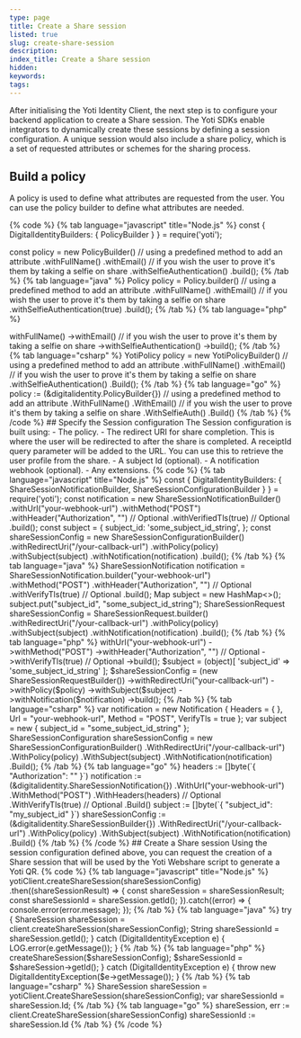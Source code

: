 ```yaml
---
type: page
title: Create a Share session
listed: true
slug: create-share-session
description: 
index_title: Create a Share session
hidden: 
keywords: 
tags: 
---
```


After initialising the Yoti Identity Client, the next step is to configure your backend application to create a Share session. The Yoti SDKs enable integrators to dynamically create these sessions by defining a session configuration. A unique session would also include a share policy, which is a set of requested attributes or schemes for the sharing process.

## Build a policy

A policy is used to define what attributes are requested from the user. You can use the policy builder to define what attributes are needed.

{% code %}
{% tab language="javascript" title="Node.js" %}
const {
  DigitalIdentityBuilders: {
    PolicyBuilder
  }
} = require('yoti');

const policy = new PolicyBuilder()
    // using a predefined method to add an attribute
    .withFullName()
		.withEmail()
    // if you wish the user to prove it's them by taking a selfie on share
    .withSelfieAuthentication()
    .build();
{% /tab %}
{% tab language="java" %}
Policy policy = Policy.builder()
    // using a predefined method to add an attribute
    .withFullName()
    .withEmail()
    // if you wish the user to prove it's them by taking a selfie on share
    .withSelfieAuthentication(true)
    .build();
{% /tab %}
{% tab language="php" %}
<?php

use Yoti\Identity\Policy\PolicyBuilder;

$policy = (new PolicyBuilder())
    // using a predefined method to add an attribute
    ->withFullName()
  	->withEmail()
    // if you wish the user to prove it's them by taking a selfie on share
    ->withSelfieAuthentication()
    ->build();
{% /tab %}
{% tab language="csharp" %}
YotiPolicy policy = new YotiPolicyBuilder()
  // using a predefined method to add an attribute
  .withFullName()
  .withEmail()
  // if you wish the user to prove it's them by taking a selfie on share
  .withSelfieAuthentication()
	.Build();
{% /tab %}
{% tab language="go" %}
policy := (&digitalidentity.PolicyBuilder{})
	// using a predefined method to add an attribute
	.WithFullName()
	.WithEmail()
	// if you wish the user to prove it's them by taking a selfie on share
	.WithSelfieAuth()
	.Build()
{% /tab %}
{% /code %}

## Specify the Session configuration

The Session configuration is built using:

- The policy.
- The redirect URI for share completion. This is where the user will be redirected to after the share is completed. A receiptId query parameter will be added to the URL. You can use this to retrieve the user profile from the share.
- A subject Id (optional).
- A notification webhook (optional).
- Any extensions.

{% code %}
{% tab language="javascript" title="Node.js" %}
const {
  DigitalIdentityBuilders: {
    ShareSessionNotificationBuilder,
    ShareSessionConfigurationBuilder
  }
} = require('yoti');

const notification = new ShareSessionNotificationBuilder()
		.withUrl("your-webhook-url")
		.withMethod("POST")
		.withHeader("Authorization", "<Bearer_token>") // Optional
		.withVerifiedTls(true) 	// Optional
		.build();

const subject = {
  	subject_id: 'some_subject_id_string',
};

const shareSessionConfig = new ShareSessionConfigurationBuilder()
    .withRedirectUri("/your-callback-url")
    .withPolicy(policy)
    .withSubject(subject)
		.withNotification(notification)
    .build();
{% /tab %}
{% tab language="java" %}
ShareSessionNotification notification = ShareSessionNotification.builder("your-webhook-url")
    .withMethod("POST")
  	.withHeader("Authorization", "<Bearer_token>") // Optional
		.withVerifyTls(true) 	// Optional
    .build();

Map<String, Object> subject = new HashMap<>();
subject.put("subject_id", "some_subject_id_string");

ShareSessionRequest shareSessionConfig = ShareSessionRequest.builder()
  	.withRedirectUri("/your-callback-url")
    .withPolicy(policy)
  	.withSubject(subject)
  	.withNotification(notification)
    .build();
{% /tab %}
{% tab language="php" %}
<?php

use Yoti\Identity\ShareSessionRequestBuilder;

$notification = (new ShareSessionNotificationBuilder())
		->withUrl("your-webhook-url")
		->withMethod("POST")
  	->withHeader("Authorization", "<Bearer_token>") // Optional
  	->withVerifyTls(true) // Optional
		->build();

$subject = (object)[
  'subject_id' => 'some_subject_id_string'
];

$shareSessionConfig = (new ShareSessionRequestBuilder())
  	->withRedirectUri("your-callback-url")
    ->withPolicy($policy)
  	->withSubject($subject)
  	->withNotification($notification)
    ->build();
{% /tab %}
{% tab language="csharp" %}
var notification = new Notification
{
  Headers = { },
  Url = "your-webhook-url",
  Method = "POST",
  VerifyTls = true
};

var subject = new
{
  subject_id = "some_subject_id_string"
};

ShareSessionConfiguration shareSessionConfig = new ShareSessionConfigurationBuilder()
  .WithRedirectUri("/your-callback-url")
  .WithPolicy(policy)
  .WithSubject(subject)
  .WithNotification(notification)
  .Build();
{% /tab %}
{% tab language="go" %}
headers := []byte(`{
	"Authorization": "<Bearer_token>"
}`)

notification := (&digitalidentity.ShareSessionNotification{})
	.WithUrl("your-webhook-url")
  .WithMethod("POST")
	.WithHeaders(headers) // Optional
	.WithVerifyTls(true) 	// Optional
  .Build()

subject := []byte(`{
	"subject_id": "my_subject_id"
}`)
                 
shareSessionConfig := (&digitalidentity.ShareSessionBuilder{})
  .WithRedirectUri("/your-callback-url")
	.WithPolicy(policy)
  .WithSubject(subject)
  .WithNotification(notification)
  .Build()
{% /tab %}
{% /code %}

## Create a Share session

Using the session configuration defined above, you can request the creation of a Share session that will be used by the Yoti Webshare script to generate a Yoti QR.

{% code %}
{% tab language="javascript" title="Node.js" %}
yotiClient.createShareSession(shareSessionConfig)
  .then((shareSessionResult) => {
  	const shareSession = shareSessionResult;
  	const shareSessionId = shareSession.getId();
  }).catch((error) => {
    console.error(error.message);
  });
{% /tab %}
{% tab language="java" %}
try {
  	ShareSession shareSession = client.createShareSession(shareSessionConfig);
  	String shareSessionId = shareSession.getId();
} catch (DigitalIdentityException e) {
  	LOG.error(e.getMessage());
}
{% /tab %}
{% tab language="php" %}
<?php

use Yoti\Exception\DigitalIdentityException;

try {
  	$shareSession = $client->createShareSession($shareSessionConfig);
  	$shareSessionId = $shareSession->getId();
} catch (DigitalIdentityException e) {
  	throw new DigitalIdentityException($e->getMessage());
}
{% /tab %}
{% tab language="csharp" %}
ShareSession shareSession = yotiClient.CreateShareSession(shareSessionConfig);
var shareSessionId = shareSession.Id;
{% /tab %}
{% tab language="go" %}
shareSession, err := client.CreateShareSession(shareSessionConfig)
shareSessionId := shareSession.Id
{% /tab %}
{% /code %}